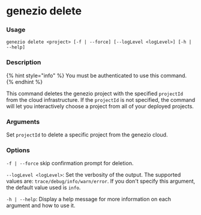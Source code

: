 # genezio delete

### Usage

`genezio delete <project> [-f | --force] [--logLevel <logLevel>] [-h | --help]`

### Description

{% hint style="info" %}
You must be authenticated to use this command.
{% endhint %}

This command deletes the genezio project with the specified `projectId` from the cloud infrastructure. If the `projectId` is not specified, the command will let you interactively choose a project from all of your deployed projects.&#x20;

### Arguments

Set `projectId` to delete a specific project from the genezio cloud.

### Options

`-f | --force` skip confirmation prompt for deletion.

`--logLevel <logLevel>`: Set the verbosity of the output. The supported values are: `trace/debug/info/warn/error`. If you don't specify this argument, the default value used is `info`.

`-h | --help`: Display a help message for more information on each argument and how to use it.

